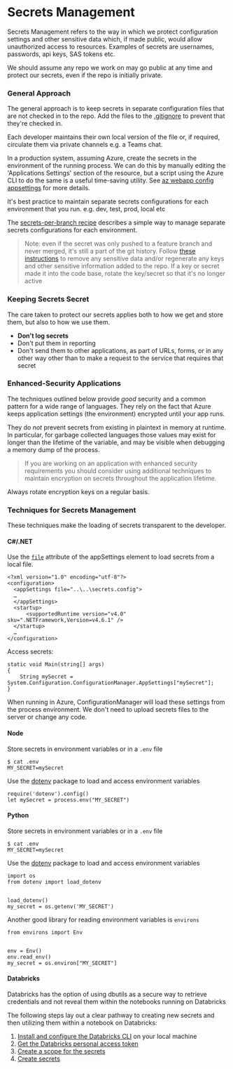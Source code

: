 # Secrets Management

Secrets Management refers to the way in which we protect configuration settings and other sensitive data which, if made public, would allow unauthorized access to resources. Examples of secrets are usernames, passwords, api keys, SAS tokens etc.

We should assume any repo we work on may go public at any time and protect our secrets, even if the repo is initially private.

### General Approach <a href="#general-approach" id="general-approach"></a>

The general approach is to keep secrets in separate configuration files that are not checked in to the repo. Add the files to the [.gitignore](https://git-scm.com/docs/gitignore) to prevent that they're checked in.

Each developer maintains their own local version of the file or, if required, circulate them via private channels e.g. a Teams chat.

In a production system, assuming Azure, create the secrets in the environment of the running process. We can do this by manually editing the 'Applications Settings' section of the resource, but a script using the Azure CLI to do the same is a useful time-saving utility. See [az webapp config appsettings](https://learn.microsoft.com/en-us/cli/azure/webapp/config/appsettings?view=azure-cli-latest) for more details.

It's best practice to maintain separate secrets configurations for each environment that you run. e.g. dev, test, prod, local etc

The [secrets-per-branch recipe](https://microsoft.github.io/code-with-engineering-playbook/continuous-delivery/azure-devops/secret-management-per-branch/) describes a simple way to manage separate secrets configurations for each environment.

> Note: even if the secret was only pushed to a feature branch and never merged, it's still a part of the git history. Follow [these instructions](https://help.github.com/en/github/authenticating-to-github/removing-sensitive-data-from-a-repository) to remove any sensitive data and/or regenerate any keys and other sensitive information added to the repo. If a key or secret made it into the code base, rotate the key/secret so that it's no longer active

### Keeping Secrets Secret <a href="#keeping-secrets-secret" id="keeping-secrets-secret"></a>

The care taken to protect our secrets applies both to how we get and store them, but also to how we use them.

* **Don't log secrets**
* Don't put them in reporting
* Don't send them to other applications, as part of URLs, forms, or in any other way other than to make a request to the service that requires that secret

### Enhanced-Security Applications <a href="#enhanced-security-applications" id="enhanced-security-applications"></a>

The techniques outlined below provide _good_ security and a common pattern for a wide range of languages. They rely on the fact that Azure keeps application settings (the environment) encrypted until your app runs.

They do _not_ prevent secrets from existing in plaintext in memory at runtime. In particular, for garbage collected languages those values may exist for longer than the lifetime of the variable, and may be visible when debugging a memory dump of the process.

> If you are working on an application with enhanced security requirements you should consider using additional techniques to maintain encryption on secrets throughout the application lifetime.

Always rotate encryption keys on a regular basis.

### Techniques for Secrets Management <a href="#techniques-for-secrets-management" id="techniques-for-secrets-management"></a>

These techniques make the loading of secrets transparent to the developer.

#### C#/.NET <a href="#cnet" id="cnet"></a>

Use the [`file`](https://learn.microsoft.com/en-us/dotnet/framework/configure-apps/file-schema/appsettings/appsettings-element-for-configuration) attribute of the appSettings element to load secrets from a local file.

```
<?xml version="1.0" encoding="utf-8"?>
<configuration>
  <appSettings file="..\..\secrets.config">
  …
  </appSettings>
  <startup>
      <supportedRuntime version="v4.0" sku=".NETFramework,Version=v4.6.1" />
  </startup>
  …
</configuration>
```

Access secrets:

```
static void Main(string[] args)
{
    String mySecret = System.Configuration.ConfigurationManager.AppSettings["mySecret"];
}
```

When running in Azure, ConfigurationManager will load these settings from the process environment. We don't need to upload secrets files to the server or change any code.

#### Node <a href="#node" id="node"></a>

Store secrets in environment variables or in a `.env` file

```
$ cat .env
MY_SECRET=mySecret
```

Use the [dotenv](https://www.npmjs.com/package/dotenv) package to load and access environment variables

```
require('dotenv').config()
let mySecret = process.env("MY_SECRET")
```

#### Python <a href="#python" id="python"></a>

Store secrets in environment variables or in a `.env` file

```
$ cat .env
MY_SECRET=mySecret
```

Use the [dotenv](https://pypi.org/project/python-dotenv/) package to load and access environment variables

```
import os
from dotenv import load_dotenv


load_dotenv()
my_secret = os.getenv('MY_SECRET')
```

Another good library for reading environment variables is `environs`

```
from environs import Env


env = Env()
env.read_env()
my_secret = os.environ["MY_SECRET"]
```

#### Databricks <a href="#databricks" id="databricks"></a>

Databricks has the option of using dbutils as a secure way to retrieve credentials and not reveal them within the notebooks running on Databricks

The following steps lay out a clear pathway to creating new secrets and then utilizing them within a notebook on Databricks:

1. [Install and configure the Databricks CLI](https://docs.databricks.com/user-guide/dev-tools/databricks-cli.html#set-up-the-cli) on your local machine
2. [Get the Databricks personal access token](https://docs.databricks.com/api/latest/authentication.html#token-management)
3. [Create a scope for the secrets](https://learn.microsoft.com/azure/databricks/security/secrets/secret-scopes)
4. [Create secrets](https://learn.microsoft.com/azure/databricks/security/secrets/)
